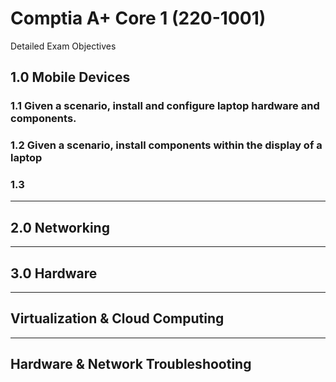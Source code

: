 # Comptia A+ Core 1 (220-1001)

Detailed Exam Objectives

## 1.0 Mobile Devices

### 1.1 Given a scenario, install and configure laptop hardware and components.

### 1.2 Given a scenario, install components within the display of a laptop

### 1.3

---

## 2.0 Networking

---

## 3.0 Hardware

---

## Virtualization & Cloud Computing

---

## Hardware & Network Troubleshooting
